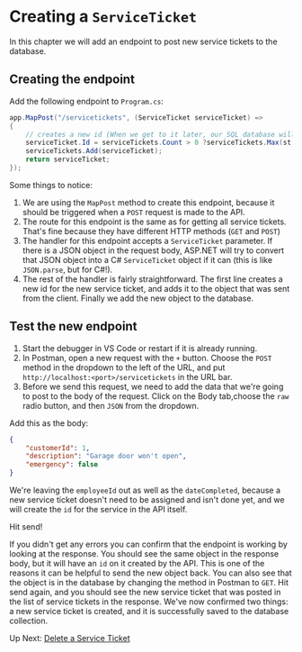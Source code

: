 # Creating a `ServiceTicket`
In this chapter we will add an endpoint to post new service tickets to the database.

## Creating the endpoint

Add the following endpoint to `Program.cs`:
``` csharp
app.MapPost("/servicetickets", (ServiceTicket serviceTicket) =>
{
    // creates a new id (When we get to it later, our SQL database will do this for us like JSON Server did!)
    serviceTicket.Id = serviceTickets.Count > 0 ?serviceTickets.Max(st => st.Id) + 1 : 1;
    serviceTickets.Add(serviceTicket);
    return serviceTicket;
});
```

Some things to notice:

1. We are using the `MapPost` method to create this endpoint, because it should be triggered when a `POST` request is made to the API. 
1. The route for this endpoint is the same as for getting all service tickets. That's fine because they have different HTTP methods (`GET` and `POST`)
1. The handler for this endpoint accepts a `ServiceTicket` parameter. If there is a JSON object in the request body, ASP.NET will try to convert that JSON object into a C# `ServiceTicket` object if it can (this is like `JSON.parse`, but for C#!). 
1. The rest of the handler is fairly straightforward. The first line creates a new id for the new service ticket, and adds it to the object that was sent from the client. Finally we add the new object to the database. 

## Test the new endpoint
1. Start the debugger in VS Code or restart if it is already running.
1. In Postman, open a new request with the `+` button. Choose the `POST` method in the dropdown to the left of the URL, and put `http://localhost:<port>/servicetickets` in the URL bar.
1. Before we send this request, we need to add the data that we're going to post to the body of the request. Click on the Body tab,choose the `raw`  radio button, and then `JSON` from the dropdown. 

Add this as the body:
```json
{
    "customerId": 1,
    "description": "Garage door won't open",
    "emergency": false
}
```

We're leaving the `employeeId` out as well as the `dateCompleted`, because a new service ticket doesn't need to be assigned and isn't done yet, and we will create the `id` for the service in the API itself. 

Hit send!

If you didn't get any errors you can confirm that the endpoint is working by looking at the response. You should see the same object in the response body, but it will have an `id` on it created by the API. This is one of the reasons it can be helpful to send the new object back. You can also see that the object is in the database by changing the method in Postman to `GET`. Hit send again, and you should see the new service ticket that was posted in the list of service tickets in the response. We've now confirmed two things: a new service ticket is created, and it is successfully saved to the database collection.

Up Next: [Delete a Service Ticket](./honey-raes-delete.md)
